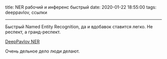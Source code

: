 title: NER рабочий и инференс быстрый
date: 2020-01-22 18:55:00
tags: deeppavlov, ссылки

---


Быстрый Named Entity Recognition, да и вдобавок ставится легко. Не респект, а гранд-респект.

[DeepPavlov NER](http://docs.deeppavlov.ai/en/master/features/models/ner.html#multilingual-bert-zero-shot-transfer)

Очень дельное дело люди делают.